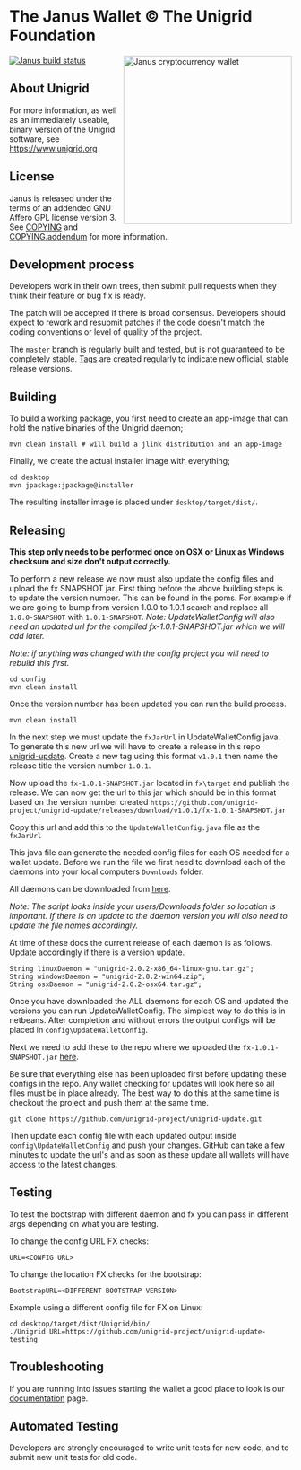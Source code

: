 The Janus Wallet © The Unigrid Foundation
=========================================
<img align="right" alt="Janus cryptocurrency wallet" src="https://upload.wikimedia.org/wikipedia/commons/a/a4/Meyers_b9_s0153_b1.png" width="300"/>

[![Janus build status](https://github.com/unigrid-project/janus-java/actions/workflows/maven.yml/badge.svg)](https://github.com/unigrid-project/janus-java/actions/workflows/maven.yml)


About Unigrid
-------------
For more information, as well as an immediately useable, binary version of the Unigrid software, see https://www.unigrid.org

License
-------
Janus is released under the terms of an addended GNU Affero GPL license version 3. See [COPYING](COPYING) and [COPYING.addendum](COPYING.addendum) for more information.

Development process
-------------------
Developers work in their own trees, then submit pull requests when they think their feature or bug fix is ready.

The patch will be accepted if there is broad consensus. Developers should expect to rework and resubmit patches if the code doesn't match the coding conventions or level of quality of the project.

The `master` branch is regularly built and tested, but is not guaranteed to be completely stable. [Tags](https://github.com/unigrid-project/janus-java/tags) are created regularly to indicate new official, stable release versions.

Building
--------
To build a working package, you first need to create an app-image that can hold the native binaries of the Unigrid daemon;
```
mvn clean install # will build a jlink distribution and an app-image
```

Finally, we create the actual installer image with everything;
```
cd desktop
mvn jpackage:jpackage@installer
```

The resulting installer image is placed under `desktop/target/dist/`.

Releasing
---------

**This step only needs to be performed once on OSX or Linux as Windows checksum and size don't output correctly.**

To perform a new release we now must also update the config files and upload the fx SNAPSHOT jar. First thing before the above building steps is to update the version number. This can be found in the poms. For example if we are going to bump from version 1.0.0 to 1.0.1 search and replace all `1.0.0-SNAPSHOT` with `1.0.1-SNAPSHOT`. *Note: UpdateWalletConfig will also need an updated url for the compiled fx-1.0.1-SNAPSHOT.jar which we will add later.*

*Note: if anything was changed with the config project you will need to rebuild this first.*

```
cd config
mvn clean install
```


Once the version number has been updated you can run the build process.

```
mvn clean install
```

In the next step we must update the `fxJarUrl` in UpdateWalletConfig.java. To generate this new url we will have to create a release in this repo [unigrid-update](https://github.com/unigrid-project/unigrid-update/releases). Create a new tag using this format `v1.0.1` then name the release title the version number `1.0.1`.

Now upload the `fx-1.0.1-SNAPSHOT.jar` located in `fx\target` and publish the release. We can now get the url to this jar which should be in this format based on the version number created `https://github.com/unigrid-project/unigrid-update/releases/download/v1.0.1/fx-1.0.1-SNAPSHOT.jar`

Copy this url and add this to the `UpdateWalletConfig.java` file as the `fxJarUrl`

This java file can generate the needed config files for each OS needed for a wallet update. Before we run the file we first need to download each of the daemons into your local computers `Downloads` folder. 

All daemons can be downloaded from [here](https://github.com/unigrid-project/daemon/releases).

*Note: The script looks inside your users/Downloads folder so location is important. If there is an update to the daemon version you will also need to update the file names accordingly.*

At time of these docs the current release of each daemon is as follows. Update accordingly if there is a version update.

```
String linuxDaemon = "unigrid-2.0.2-x86_64-linux-gnu.tar.gz";
String windowsDaemon = "unigrid-2.0.2-win64.zip";
String osxDaemon = "unigrid-2.0.2-osx64.tar.gz";
```

Once you have downloaded the ALL daemons for each OS and updated the versions you can run UpdateWalletConfig. The simplest way to do this is in netbeans. After completion and without errors the output configs will be placed in `config\UpdateWalletConfig`.

Next we need to add these to the repo where we uploaded the `fx-1.0.1-SNAPSHOT.jar` [here](https://github.com/unigrid-project/unigrid-update/).

Be sure that everything else has been uploaded first before updating these configs in the repo. Any wallet checking for updates will look here so all files must be in place already. The best way to do this at the same time is checkout the project and push them at the same time.

```
git clone https://github.com/unigrid-project/unigrid-update.git
```

Then update each config file with each updated output inside `config\UpdateWalletConfig` and push your changes. GitHub can take a few minutes to update the url's and as soon as these update all wallets will have access to the latest changes.

Testing
---------------
To test the bootstrap with different daemon and fx you can pass in different args depending on what you are testing.

To change the config URL FX checks:
```
URL=<CONFIG URL>
```

To change the location FX checks for the bootstrap:
```
BootstrapURL=<DIFFERENT BOOTSTRAP VERSION>
```

Example using a different config file for FX on Linux:
```
cd desktop/target/dist/Unigrid/bin/
./Unigrid URL=https://github.com/unigrid-project/unigrid-update-testing
```

Troubleshooting
---------------
If you are running into issues starting the wallet a good place to look is our [documentation](https://docs.unigrid.org/) page.


Automated Testing
-----------------
Developers are strongly encouraged to write unit tests for new code, and to submit new unit tests for old code.
